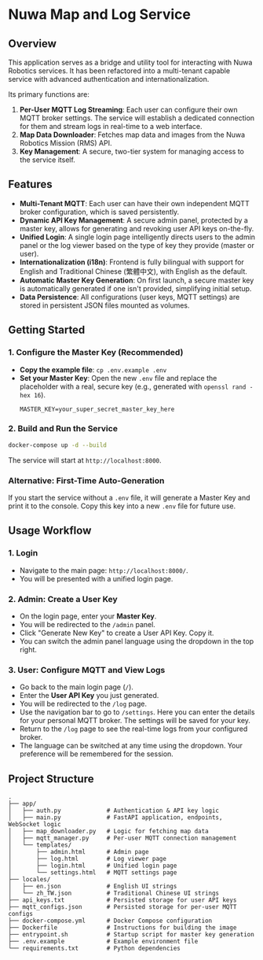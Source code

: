 # Nuwa Map and Log Service

## Overview

This application serves as a bridge and utility tool for interacting with Nuwa Robotics services. It has been refactored into a multi-tenant capable service with advanced authentication and internationalization.

Its primary functions are:
1.  **Per-User MQTT Log Streaming**: Each user can configure their own MQTT broker settings. The service will establish a dedicated connection for them and stream logs in real-time to a web interface.
2.  **Map Data Downloader**: Fetches map data and images from the Nuwa Robotics Mission (RMS) API.
3.  **Key Management**: A secure, two-tier system for managing access to the service itself.

## Features

-   **Multi-Tenant MQTT**: Each user can have their own independent MQTT broker configuration, which is saved persistently.
-   **Dynamic API Key Management**: A secure admin panel, protected by a master key, allows for generating and revoking user API keys on-the-fly.
-   **Unified Login**: A single login page intelligently directs users to the admin panel or the log viewer based on the type of key they provide (master or user).
-   **Internationalization (i18n)**: Frontend is fully bilingual with support for English and Traditional Chinese (繁體中文), with English as the default.
-   **Automatic Master Key Generation**: On first launch, a secure master key is automatically generated if one isn't provided, simplifying initial setup.
-   **Data Persistence**: All configurations (user keys, MQTT settings) are stored in persistent JSON files mounted as volumes.

## Getting Started

### 1. Configure the Master Key (Recommended)

-   **Copy the example file**: `cp .env.example .env`
-   **Set your Master Key**: Open the new `.env` file and replace the placeholder with a real, secure key (e.g., generated with `openssl rand -hex 16`).
    ```
    MASTER_KEY=your_super_secret_master_key_here
    ```

### 2. Build and Run the Service
```bash
docker-compose up -d --build
```
The service will start at `http://localhost:8000`.

### Alternative: First-Time Auto-Generation
If you start the service without a `.env` file, it will generate a Master Key and print it to the console. Copy this key into a new `.env` file for future use.

## Usage Workflow

### 1. Login
-   Navigate to the main page: `http://localhost:8000/`.
-   You will be presented with a unified login page.

### 2. Admin: Create a User Key
-   On the login page, enter your **Master Key**.
-   You will be redirected to the `/admin` panel.
-   Click "Generate New Key" to create a User API Key. Copy it.
-   You can switch the admin panel language using the dropdown in the top right.

### 3. User: Configure MQTT and View Logs
-   Go back to the main login page (`/`).
-   Enter the **User API Key** you just generated.
-   You will be redirected to the `/log` page.
-   Use the navigation bar to go to `/settings`. Here you can enter the details for your personal MQTT broker. The settings will be saved for your key.
-   Return to the `/log` page to see the real-time logs from your configured broker.
-   The language can be switched at any time using the dropdown. Your preference will be remembered for the session.

## Project Structure

```
.
├── app/
│   ├── auth.py             # Authentication & API key logic
│   ├── main.py             # FastAPI application, endpoints, WebSocket logic
│   ├── map_downloader.py   # Logic for fetching map data
│   ├── mqtt_manager.py     # Per-user MQTT connection management
│   └── templates/
│       ├── admin.html      # Admin page
│       ├── log.html        # Log viewer page
│       ├── login.html      # Unified login page
│       └── settings.html   # MQTT settings page
├── locales/
│   ├── en.json             # English UI strings
│   └── zh_TW.json          # Traditional Chinese UI strings
├── api_keys.txt            # Persisted storage for user API keys
├── mqtt_configs.json       # Persisted storage for per-user MQTT configs
├── docker-compose.yml      # Docker Compose configuration
├── Dockerfile              # Instructions for building the image
├── entrypoint.sh           # Startup script for master key generation
├── .env.example            # Example environment file
└── requirements.txt        # Python dependencies
```
